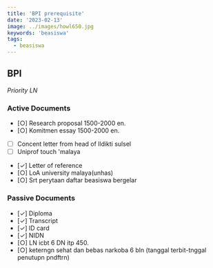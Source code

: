 ```yaml
---
title: 'BPI prerequisite'
date: '2023-02-13'
image: ../images/howl650.jpg
keywords: 'beasiswa'
tags:
  - beasiswa
---
```


## BPI

_Priority LN_

### Active Documents

- [○] Research proposal 1500-2000 en.
- [○] Komitmen essay 1500-2000 en.
- [ ] Concent letter from head of lldikti sulsel
- [ ] Uniprof touch 'malaya
- [✓] Letter of reference
- [○] LoA university malaya(unhas)
- [○] Srt perytaan daftar beasiswa bergelar

### Passive Documents

- [✓] Diploma
- [✓] Transcript
- [✓] ID card
- [✓] NIDN
- [○] LN icbt 6 DN itp 450.
- [○] keterngn sehat dan bebas narkoba 6 bln (tanggal terbit-tnggal penutupn pndftrn)
